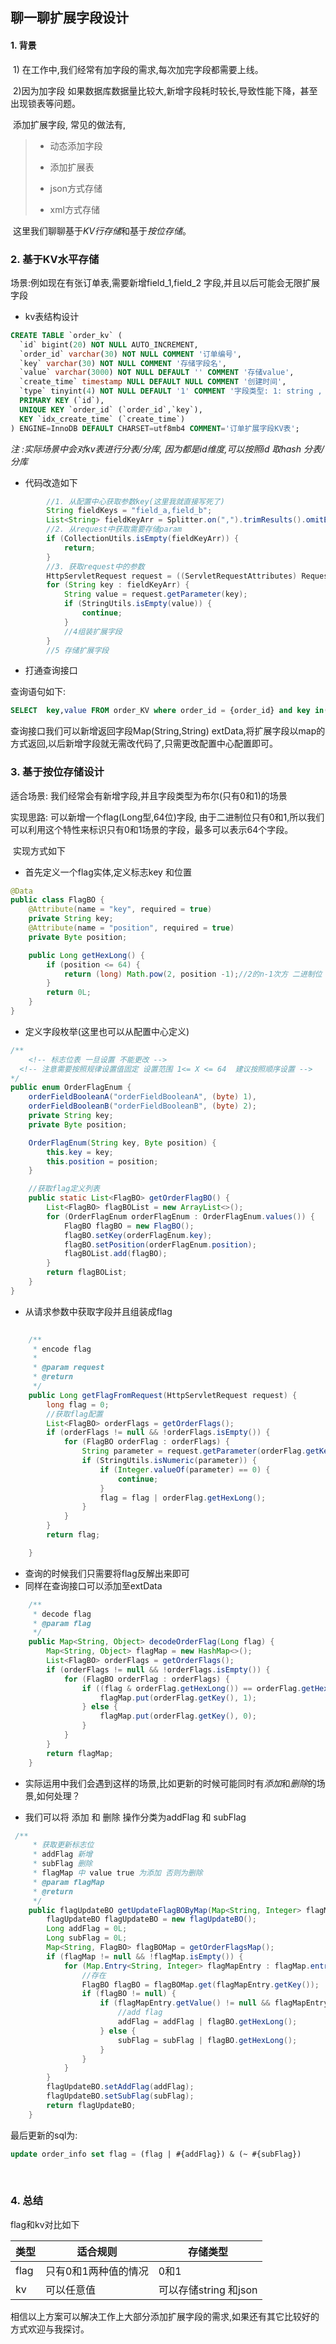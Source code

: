 ## 聊一聊扩展字段设计

#### 1. 背景

​	1) 在工作中,我们经常有加字段的需求,每次加完字段都需要上线。

​    2)因为加字段 如果数据库数据量比较大,新增字段耗时较长,导致性能下降，甚至出现锁表等问题。

​     添加扩展字段, 常见的做法有,

>   +  动态添加字段
>
>   +  添加扩展表
>
>   +  json方式存储
>   +  xml方式存储

​     这里我们聊聊基于*KV行存储*和基于*按位存储*。

###  2. 基于KV水平存储

场景:例如现在有张订单表,需要新增field_1,field_2 字段,并且以后可能会无限扩展字段

* kv表结构设计

```sql
CREATE TABLE `order_kv` (
  `id` bigint(20) NOT NULL AUTO_INCREMENT,
  `order_id` varchar(30) NOT NULL COMMENT '订单编号',
  `key` varchar(30) NOT NULL COMMENT '存储字段名',
  `value` varchar(3000) NOT NULL DEFAULT '' COMMENT '存储value',
  `create_time` timestamp NULL DEFAULT NULL COMMENT '创建时间',
  `type` tinyint(4) NOT NULL DEFAULT '1' COMMENT '字段类型: 1: string , 2: json',
  PRIMARY KEY (`id`),
  UNIQUE KEY `order_id` (`order_id`,`key`),
  KEY `idx_create_time` (`create_time`)
) ENGINE=InnoDB DEFAULT CHARSET=utf8mb4 COMMENT='订单扩展字段KV表';
```

*注 :实际场景中会对kv表进行分表/分库, 因为都是id维度,可以按照id 取hash 分表/分库*

* 代码改造如下

```java
        //1. 从配置中心获取参数key(这里我就直接写死了)
        String fieldKeys = "field_a,field_b";
        List<String> fieldKeyArr = Splitter.on(",").trimResults().omitEmptyStrings().splitToList(fieldKeys);
        //2. 从request中获取需要存储param
        if (CollectionUtils.isEmpty(fieldKeyArr)) {
            return;
        }
        //3. 获取request中的参数
        HttpServletRequest request = ((ServletRequestAttributes) RequestContextHolder.getRequestAttributes()).getRequest();
        for (String key : fieldKeyArr) {
            String value = request.getParameter(key);
            if (StringUtils.isEmpty(value)) {
                continue;
            }
            //4组装扩展字段 
        }
        //5 存储扩展字段
```

* 打通查询接口

查询语句如下:

```sql
SELECT  key,value FROM order_KV where order_id = {order_id} and key in('field_a','field_b')
```

查询接口我们可以新增返回字段Map(String,String) extData,将扩展字段以map的方式返回,以后新增字段就无需改代码了,只需更改配置中心配置即可。

### 3. 基于按位存储设计

 适合场景: 我们经常会有新增字段,并且字段类型为布尔(只有0和1)的场景

 实现思路: 可以新增一个flag(Long型,64位)字段, 由于二进制位只有0和1,所以我们可以利用这个特性来标识只有0和1场景的字段，最多可以表示64个字段。

​    实现方式如下

* 首先定义一个flag实体,定义标志key 和位置

```java
@Data
public class FlagBO {
    @Attribute(name = "key", required = true)
    private String key;
    @Attribute(name = "position", required = true)
    private Byte position;

    public Long getHexLong() {
        if (position <= 64) {
            return (long) Math.pow(2, position -1);//2的n-1次方 二进制位 01 10 100 1000
        }
        return 0L;
    }
}
```

* 定义字段枚举(这里也可以从配置中心定义)

```java
/**
	<!-- 标志位表 一旦设置 不能更改 --> 
  <!-- 注意需要按照规律设置值固定 设置范围 1<= X <= 64  建议按照顺序设置 --> 
*/
public enum OrderFlagEnum {
    orderFieldBooleanA("orderFieldBooleanA", (byte) 1),
    orderFieldBooleanB("orderFieldBooleanB", (byte) 2);
    private String key;
    private Byte position;

    OrderFlagEnum(String key, Byte position) {
        this.key = key;
        this.position = position;
    }

    //获取flag定义列表
    public static List<FlagBO> getOrderFlagBO() {
        List<FlagBO> flagBOList = new ArrayList<>();
        for (OrderFlagEnum orderFlagEnum : OrderFlagEnum.values()) {
            FlagBO flagBO = new FlagBO();
            flagBO.setKey(orderFlagEnum.key);
            flagBO.setPosition(orderFlagEnum.position);
            flagBOList.add(flagBO);
        }
        return flagBOList;
    }
}
```

* 从请求参数中获取字段并且组装成flag

```java
  
    /**
     * encode flag
     *
     * @param request
     * @return
     */
    public Long getFlagFromRequest(HttpServletRequest request) {
        long flag = 0;
        //获取flag配置
        List<FlagBO> orderFlags = getOrderFlags();
        if (orderFlags != null && !orderFlags.isEmpty()) {
            for (FlagBO orderFlag : orderFlags) {
                String parameter = request.getParameter(orderFlag.getKey());
                if (StringUtils.isNumeric(parameter)) {
                    if (Integer.valueOf(parameter) == 0) {
                        continue;
                    }
                    flag = flag | orderFlag.getHexLong();
                }
            }
        }
        return flag;

    }
```

* 查询的时候我们只需要将flag反解出来即可
* 同样在查询接口可以添加至extData

```java
    /**
     * decode flag
     * @param flag
     */
    public Map<String, Object> decodeOrderFlag(Long flag) {
        Map<String, Object> flagMap = new HashMap<>();
        List<FlagBO> orderFlags = getOrderFlags();
        if (orderFlags != null && !orderFlags.isEmpty()) {
            for (FlagBO orderFlag : orderFlags) {
                if ((flag & orderFlag.getHexLong()) == orderFlag.getHexLong()) {
                    flagMap.put(orderFlag.getKey(), 1);
                } else {
                    flagMap.put(orderFlag.getKey(), 0);
                }
            }
        }
        return flagMap;
    }
```



*  实际运用中我们会遇到这样的场景,比如更新的时候可能同时有*添加*和*删除*的场景,如何处理？

* 我们可以将 添加 和 删除 操作分类为addFlag 和 subFlag

```java
 /**
     * 获取更新标志位
     * addFlag 新增
     * subFlag 删除
     * flagMap 中 value true 为添加 否则为删除
     * @param flagMap
     * @return
     */
    public flagUpdateBO getUpdateFlagBOByMap(Map<String, Integer> flagMap) {
        flagUpdateBO flagUpdateBO = new flagUpdateBO();
        Long addFlag = 0L;
        Long subFlag = 0L;
        Map<String, FlagBO> flagBOMap = getOrderFlagsMap();
        if (flagMap != null && !flagMap.isEmpty()) {
            for (Map.Entry<String, Integer> flagMapEntry : flagMap.entrySet()) {
                //存在
                FlagBO flagBO = flagBOMap.get(flagMapEntry.getKey());
                if (flagBO != null) {
                    if (flagMapEntry.getValue() != null && flagMapEntry.getValue() > 0) {
                        //add flag
                        addFlag = addFlag | flagBO.getHexLong();
                    } else {
                        subFlag = subFlag | flagBO.getHexLong();
                    }
                }
            }
        }
        flagUpdateBO.setAddFlag(addFlag);
        flagUpdateBO.setSubFlag(subFlag);
        return flagUpdateBO;
    }
```

最后更新的sql为:

```sql
update order_info set flag = (flag | #{addFlag}) & (~ #{subFlag})
```

​      

### 4. 总结

flag和kv对比如下

| 类型 | 适合规则             | 存储类型              |
| ---- | -------------------- | --------------------- |
| flag | 只有0和1两种值的情况 | 0和1                  |
| kv   | 可以任意值           | 可以存储string 和json |

相信以上方案可以解决工作上大部分添加扩展字段的需求,如果还有其它比较好的方式欢迎与我探讨。

